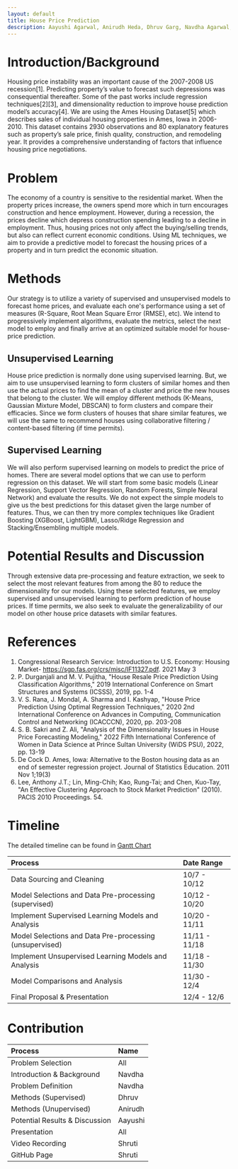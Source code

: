 ```yaml
---
layout: default
title: House Price Prediction
description: Aayushi Agarwal, Anirudh Heda, Dhruv Garg, Navdha Agarwal, Shruti Patel
---
```


# Introduction/Background
Housing price instability was an important cause of the 2007-2008 US recession[1]. Predicting property’s value to forecast such depressions was consequential thereafter. Some of the past works include regression techniques[2][3], and dimensionality reduction to improve house prediction model’s accuracy[4]. We are using the Ames Housing Dataset[5] which describes sales of individual housing properties in Ames, Iowa in 2006-2010. This dataset contains 2930 observations and 80 explanatory features such as property’s sale price, finish quality, construction, and remodeling year. It provides a comprehensive understanding of factors that influence housing price negotiations.


# Problem
The economy of a country is sensitive to the residential market. When the property prices increase, the owners spend more which in turn encourages construction and hence employment. However, during a recession, the prices decline which depress construction spending leading to a decline in employment. Thus, housing prices not only affect the buying/selling trends, but also can reflect current economic conditions. Using ML techniques, we aim to provide a predictive model to forecast the housing prices of a property and in turn predict the economic situation.

# Methods
Our strategy is to utilize a variety of supervised and unsupervised models to forecast home prices, and evaluate each one's performance using a set of measures (R-Square, Root Mean Square Error (RMSE), etc). We intend to progressively implement algorithms, evaluate the metrics, select the next model to employ and finally arrive at an optimized suitable model for house-price prediction.


## **Unsupervised Learning**
House price prediction is normally done using supervised learning. But, we aim to use unsupervised learning to form clusters of similar homes and then use the actual prices to find the mean of a cluster and price the new houses that belong to the cluster.
We will employ different methods (K-Means, Gaussian Mixture Model, DBSCAN) to form clusters and compare their efficacies. Since we form clusters of houses that share similar features, we will use the same to recommend houses using collaborative filtering / content-based filtering (if time permits).


## **Supervised Learning**
We will also perform supervised learning on models to predict the price of homes. There are several model options that we can use to perform regression on this dataset. We will start from some basic models (Linear Regression, Support Vector Regression, Random Forests, Simple Neural Network) and evaluate the results. We do not expect the simple models to give us the best predictions for this dataset given the large number of features. Thus, we can then try more complex techniques like Gradient Boosting (XGBoost, LightGBM), Lasso/Ridge Regression and Stacking/Ensembling multiple models.

# Potential Results and Discussion
Through extensive data pre-processing and feature extraction, we seek to select the most relevant features from among the 80 to reduce the dimensionality for our models. Using these selected features, we employ supervised and unsupervised learning to perform prediction of house prices. If time permits, we also seek to evaluate the generalizability of our model on other house price datasets with similar features. 


# References
1.  Congressional Research Service: Introduction to U.S. Economy: Housing Market- https://sgp.fas.org/crs/misc/IF11327.pdf. 2021 May 3
2.  P. Durganjali and M. V. Pujitha, "House Resale Price Prediction Using Classification Algorithms," 2019 International Conference on Smart Structures and Systems (ICSSS), 2019, pp. 1-4
3.  V. S. Rana, J. Mondal, A. Sharma and I. Kashyap, "House Price Prediction Using Optimal Regression Techniques," 2020 2nd International Conference on Advances in Computing, Communication Control and Networking (ICACCCN), 2020, pp. 203-208
4.  S. B. Sakri and Z. Ali, "Analysis of the Dimensionality Issues in House Price Forecasting Modeling," 2022 Fifth International Conference of Women in Data Science at Prince Sultan University (WiDS PSU), 2022, pp. 13-19
5.  De Cock D. Ames, Iowa: Alternative to the Boston housing data as an end of semester regression project. Journal of Statistics Education. 2011 Nov 1;19(3)
6.  Lee, Anthony J.T.; Lin, Ming-Chih; Kao, Rung-Tai; and Chen, Kuo-Tay, "An Effective Clustering Approach to Stock Market Prediction" (2010). PACIS 2010 Proceedings. 54.

# Timeline
The detailed timeline can be found in [Gantt Chart](https://docs.google.com/spreadsheets/d/1az16wonnse66ozJ7zGFMCuXEZcn8mAw1/edit?usp=sharing&ouid=105426710738045720116&rtpof=true&sd=true)

| Process                                                      | Date Range        |
|:-------------------------------------------------------------|:------------------|
| Data Sourcing and Cleaning                                   | 10/7 - 10/12      |
| Model Selections and Data Pre-processing (supervised)        | 10/12 - 10/20     |
| Implement Supervised Learning Models and Analysis            | 10/20 -  11/11    |
| Model Selections and Data Pre-processing (unsupervised)      | 11/11 - 11/18     |
| Implement Unsupervised Learning Models and Analysis          | 11/18 - 11/30     | 
| Model Comparisons and Analysis                               | 11/30 - 12/4      |
| Final Proposal & Presentation                                | 12/4 - 12/6       |

# Contribution
| Process                           | Name      |
|:----------------------------------|:----------|
| Problem Selection                 | All       |
|Introduction & Background          | Navdha    |
|Problem Definition                 | Navdha    |
|Methods (Supervised)               | Dhruv     |
|Methods (Unupervised)              | Anirudh   |
|Potential Results & Discussion     | Aayushi   |
|Presentation                       | All       |
|Video Recording                    | Shruti    |
|GitHub Page                        | Shruti    |    
